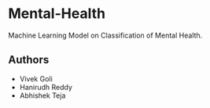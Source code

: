 
# Mental-Health

Machine Learning Model on Classification of Mental Health.


## Authors

- Vivek Goli
- Hanirudh Reddy
- Abhishek Teja

